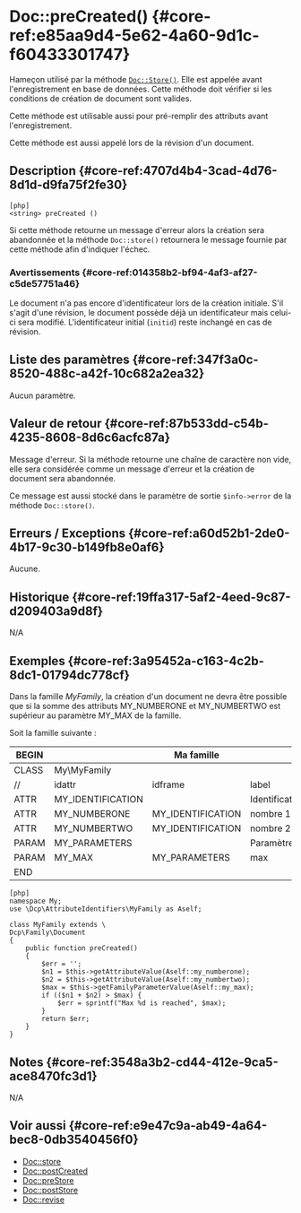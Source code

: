 # Doc::preCreated() {#core-ref:e85aa9d4-5e62-4a60-9d1c-f60433301747}

<div class="short-description" markdown="1">

Hameçon utilisé par la méthode [`Doc::Store()`][docstore]. Elle est appelée
avant l'enregistrement en base de données. Cette méthode doit vérifier si les
conditions de création de document sont valides.

Cette méthode est utilisable aussi pour pré-remplir des attributs avant
l'enregistrement.

Cette méthode est aussi appelé lors de la révision d'un document.

</div>


## Description {#core-ref:4707d4b4-3cad-4d76-8d1d-d9fa75f2fe30}

    [php]
    <string> preCreated ()

Si cette méthode retourne un message d'erreur alors la création sera abandonnée
et la méthode `Doc::store()` retournera le message fournie par cette méthode
afin d'indiquer l'échec.

### Avertissements {#core-ref:014358b2-bf94-4af3-af27-c5de57751a46}

Le document n'a pas encore d'identificateur lors de la création initiale. S'il
s'agit d'une révision, le document possède déjà un identificateur mais celui-ci
sera modifié. L'identificateur initial (`initid`) reste inchangé en cas de
révision.

## Liste des paramètres {#core-ref:347f3a0c-8520-488c-a42f-10c682a2ea32}

Aucun paramètre.

## Valeur de retour {#core-ref:87b533dd-c54b-4235-8608-8d6c6acfc87a}

Message d'erreur. Si la méthode retourne une chaîne de caractère non vide, elle
sera considérée comme un message d'erreur et la création de document sera
abandonnée.

Ce message est aussi stocké dans le paramètre de sortie `$info->error` de la
méthode `Doc::store()`.

## Erreurs / Exceptions {#core-ref:a60d52b1-2de0-4b17-9c30-b149fb8e0af6}

Aucune.

## Historique {#core-ref:19ffa317-5af2-4eed-9c87-d209403a9d8f}

N/A

## Exemples {#core-ref:3a95452a-c163-4c2b-8dc1-01794dc778cf}

Dans la famille _MyFamily_, la création d'un document ne devra être
possible que si la somme des attributs MY_NUMBERONE et MY_NUMBERTWO est
supérieur au paramètre MY_MAX de la famille.

Soit la famille suivante :

| BEGIN |                   |     Ma famille    |                |     | MYFAMILY |       |     |     |
| ----- | ----------------- | ----------------- | -------------- | --- | -------- | ----- | --- | --- |
| CLASS | My\MyFamily       |                   |                |     |          |       |     |     |
| //    | idattr            | idframe           | label          | T   | A        | type  | ord | vis |
| ATTR  | MY_IDENTIFICATION |                   | Identification | N   | N        | frame | 10  | W   |
| ATTR  | MY_NUMBERONE      | MY_IDENTIFICATION | nombre 1       | Y   | N        | int   | 20  | W   |
| ATTR  | MY_NUMBERTWO      | MY_IDENTIFICATION | nombre 2       | N   | N        | int   | 30  | W   |
| PARAM | MY_PARAMETERS     |                   | Paramètres     | N   | N        | frame | 10  | W   |
| PARAM | MY_MAX            | MY_PARAMETERS     | max            | N   | N        | int   | 20  | W   |
| END   |                   |                   |                |     |          |       |     |     |


    [php]
    namespace My;
    use \Dcp\AttributeIdentifiers\MyFamily as Aself;
    
    class MyFamily extends \
    Dcp\Family\Document
    {
        public function preCreated()
        {
            $err = '';
            $n1 = $this->getAttributeValue(Aself::my_numberone);
            $n2 = $this->getAttributeValue(Aself::my_numbertwo);
            $max = $this->getFamilyParameterValue(Aself::my_max);
            if (($n1 + $n2) > $max) {
                $err = sprintf("Max %d is reached", $max);
            }
            return $err;
        }
    }



## Notes {#core-ref:3548a3b2-cd44-412e-9ca5-ace8470fc3d1}

N/A

## Voir aussi {#core-ref:e9e47c9a-ab49-4a64-bec8-0db3540456f0}

*   [Doc::store][docstore]
*   [Doc::postCreated][docpostcreated]
*   [Doc::preStore][docprestore]
*   [Doc::postStore][docpoststore]
*   [Doc::revise][docrevise]

<!-- links -->
[docstore]:         #core-ref:b8540d13-ece6-4e9e-9b72-6a56bca9da12
[docpostcreated]:   #core-ref:b8f80e6b-a374-4bf4-bc76-47290cd69c45 "Hameçon Doc::postCreated()"
[docpoststore]:     #core-ref:99520a31-0aef-4bc6-b20a-114737059d17 "Hameçon Doc::postStore()"
[docprestore]:      #core-ref:3517da95-82fe-4adb-8bc4-ef49ca55edb0 "Hameçon Doc::preStore()"
[docprecreated]:    #core-ref:e85aa9d4-5e62-4a60-9d1c-f60433301747 "Hameçon Doc::preCreated()"
[docprerefresh]:    #core-ref:580d6be1-6b6a-439b-abd7-34b26cfaf2e5 "Hameçon Doc::preRefresh()"
[docpostrefresh]:   #core-ref:9352c534-3691-41e3-b293-599db8e9a4fd "Hameçon Doc::postRefresh()"
[docrevise]:        #core-ref:882e3730-0483-4dbc-9b9d-0d0b5cc31d38

